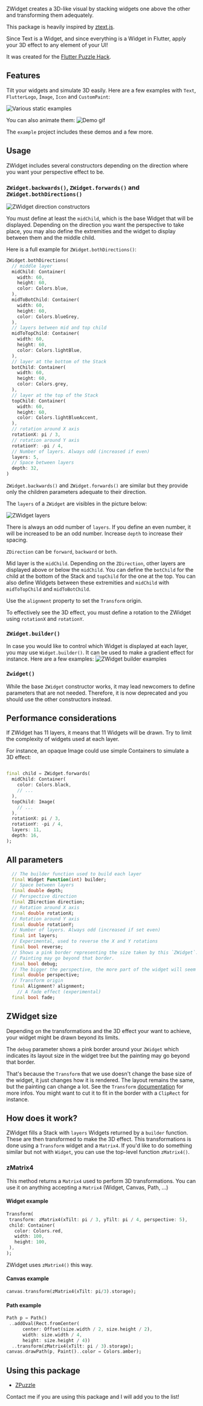 ZWidget creates a 3D-like visual by stacking widgets one above the other and transforming them adequately.

This package is heavily inspired by [ztext.js](https://bennettfeely.com/ztext/).

Since Text is a Widget, and since everything is a Widget in Flutter, apply your 3D effect to any element of your UI!

It was created for the [Flutter Puzzle Hack](https://flutter.dev/events/puzzle-hack).

## Features

Tilt your widgets and simulate 3D easily.
Here are a few examples with `Text`, `FlutterLogo`, `Ìmage`, `Icon` and `CustomPaint`:

![Various static examples](media/zwidget_various_examples.png)

You can also animate them:
![Demo gif](media/zwidget_animated.gif)

The `example` project includes these demos and a few more.

## Usage

ZWidget includes several constructors depending on the direction where you want your perspective effect to be.

### `ZWidget.backwards()`, `ZWidget.forwards()` and `ZWidget.bothDirections()`

![ZWidget direction constructors](media/zwidget_direction_constructors.png)

You must define at least the `midChild`, which is the base Widget that will be displayed.
Depending on the direction you want the perspective to take place, you may also define the extremities and the widget to display between them and the middle child.

Here is a full example for `ZWidget.bothDirections()`:

``` dart
ZWidget.bothDirections(
  // middle layer
  midChild: Container(
    width: 60,
    height: 60,
    color: Colors.blue,
  ),
  midToBotChild: Container(
    width: 60,
    height: 60,
    color: Colors.blueGrey,
  ),
  // layers between mid and top child
  midToTopChild: Container(
    width: 60,
    height: 60,
    color: Colors.lightBlue,
  ),
  // layer at the bottom of the Stack
  botChild: Container(
    width: 60,
    height: 60,
    color: Colors.grey,
  ),
  // layer at the top of the Stack
  topChild: Container(
    width: 60,
    height: 60,
    color: Colors.lightBlueAccent,
  ),
  // rotation around X axis
  rotationX: pi / 3,
  // rotation around Y axis
  rotationY: -pi / 4,
  // Number of layers. Always odd (increased if even)
  layers: 5,
  // Space between layers
  depth: 32,
)
```

`ZWidget.backwards()` and `ZWidget.forwards()` are similar but they provide only the children parameters adequate to their direction.

The `layers` of a `ZWidget` are visibles in the picture below:

![ZWidget layers](media/layers.png)

There is always an odd number of `layers`. If you define an even number, it will be increased to be an odd number. Increase `depth` to increase their spacing.

`ZDirection` can be `forward`, `backward` or `both`.

Mid layer is the `midChild`. Depending on the `ZDirection`, other layers are displayed above or below the `midChild`.
You can define the `botChild` for the child at the bottom of the Stack and `topChild` for the one at the top.
You can also define Widgets between these extremities and `midChild` with `midToTopChild` and `midToBotChild`.

Use the `alignment` property to set the `Transform` origin.

To effectively see the 3D effect, you must define a rotation to the ZWidget using `rotationX` and `rotationY`.

### `ZWidget.builder()`

In case you would like to control which Widget is displayed at each layer, you may use `Widget.builder()`.
It can be used to make a gradient effect for instance.
Here are a few examples:
![ZWidget builder examples](media/zwidget_builder.png)



### `Zwidget()`

While the base `ZWidget` constructor works, it may lead newcomers to define parameters that are not needed.
Therefore, it is now deprecated and you should use the other constructors instead.

## Performance considerations

If ZWidget has 11 layers, it means that 11 Widgets will be drawn. Try to limit the complexity of widgets used at each layer.

For instance, an opaque Image could use simple Containers to simulate a 3D effect:

```dart

final child = ZWidget.forwards(
  midChild: Container(
    color: Colors.black,
    // ...
  ),
  topChild: Image(
    // ...
  ),
  rotationX: pi / 3,
  rotationY: -pi / 4,
  layers: 11,
  depth: 16,
);
```

## All parameters

``` dart
  // The builder function used to build each layer
  final Widget Function(int) builder;
  // Space between layers
  final double depth;
  // Perspective direction
  final ZDirection direction;
  // Rotation around X axis
  final double rotationX;
  // Rotation around Y axis
  final double rotationY;
  // Number of layers. Always odd (increased if set even)
  final int layers;
  // Experimental, used to reverse the X and Y rotations
  final bool reverse;
  // Shows a pink border representing the size taken by this `ZWidget`.
  // Painting may go beyond that border.
  final bool debug;
  // The bigger the perspective, the more part of the widget will seem to be far away.
  final double perspective;
  // Transform origin
  final Alignment? alignment;
    // A fade effect (experimental)
  final bool fade;
```

## ZWidget size

Depending on the transformations and the 3D effect your want to achieve, your widget might be drawn beyond its limits.

The `debug` parameter shows a pink border around your `ZWidget` which indicates its layout size in the widget tree but the painting may go beyond that border.

That's because the `Transform` that we use doesn't change the base size of the widget, it just changes how it is rendered. The layout remains the same, but the painting can change a lot. See the `Transform` [documentation](https://api.flutter.dev/flutter/widgets/Transform-class.html) for more infos.
You might want to cut it to fit in the border with a `ClipRect` for instance.

## How does it work?

ZWidget fills a Stack with `layers` Widgets returned by a `builder` function.
These are then transformed to make the 3D effect.
This transformations is done using a `Transform` widget and a `Matrix4`. If you'd like to do something similar but not with `Widget`, you can use the top-level function `zMatrix4()`.

### zMatrix4

This method returns a `Matrix4` used to perform 3D transformations.
You can use it on anything accepting a `Matrix4` (Widget, Canvas, Path, ...)


#### Widget example

``` dart
Transform(
 transform: zMatrix4(xTilt: pi / 3, yTilt: pi / 4, perspective: 5),
 child: Container(
   color: Colors.red,
   width: 100,
   height: 100,
 ),
);
```
ZWidget uses `zMatrix4()` this way.

#### Canvas example

``` dart
canvas.transform(zMatrix4(xTilt: pi/3).storage);
```

#### Path example

``` dart
Path p = Path()
 ..addOval(Rect.fromCenter(
      center: Offset(size.width / 2, size.height / 2),
      width: size.width / 4,
      height: size.height / 4))
  ..transform(zMatrix4(xTilt: pi / 3).storage);
canvas.drawPath(p, Paint()..color = Colors.amber);
```


## Using this package

- [ZPuzzle](https://play-zpuzzle.web.app)

Contact me if you are using this package and I will add you to the list!